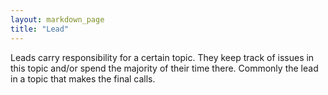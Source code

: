 ```yaml
---
layout: markdown_page
title: "Lead"
---
```


Leads carry responsibility for a certain topic.
They keep track of issues in this topic and/or spend the majority of their time there.
Commonly the lead in a topic that makes the final calls.
